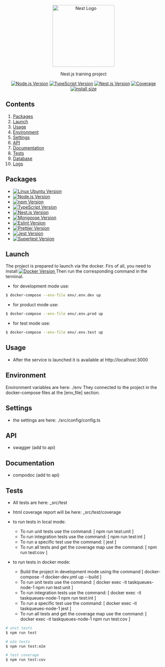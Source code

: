 <p align="center">
  <a href="http://nestjs.com/" target="blank"><img src="https://nestjs.com/img/logo-small.svg" width="200" alt="Nest Logo" /></a>
</p>

<p align="center">Nest.js training project</p>
<p align="center">
  <a href="https://nodejs.org/en/about" target="_blank"><img src="https://img.shields.io/badge/Node.js-v18.16.0-blue?logo=nodedotjs" alt="Node.js Version" /></a>
  <a href="https://www.typescriptlang.org/" target="_blank"><img src="https://img.shields.io/badge/TypeScript-v4.7.4-blue?logo=typescript" alt="TypeScript Version" /></a>
  <a href="https://nestjs.com/" target="_blank"><img src="https://img.shields.io/badge/Nest.js-v9.4.2-blue?logo=nestjs" alt="Nest.js Version" /></a>
  <a href="" target="_blank"><img src="https://img.shields.io/badge/covarage-5%25-%2300c642?style=flat" alt="Coverage" /></a>
  <a href="" rel="nofollow"><img src="https://img.shields.io/badge/istall_size-136%20KB-%23ebdb32?style=flat" alt="install size"></a>
</p>

## Contents
1. [Packages](#packages)
2. [Launch](#launch)
3. [Usage](#usage)
4. [Environment](#environment)
5. [Settings](#settings)
6. [API](#api)
7. [Documentation](#documentation)
8. [Tests](#tests)
9. [Database](#database)
10. [Logs](#logs)

## Packages

<ul>
  <li><a href="https://ubuntu.com/" target="_blank"><img src="https://img.shields.io/badge/Linux_Ubuntu-v22.04-blue?logo=ubuntu" alt="Linux Ubuntu Version" /></a></li>
  <li><a href="https://nodejs.org/en/about" target="_blank"><img src="https://img.shields.io/badge/Node.js-v18.16.0-blue?logo=nodedotjs" alt="Node.js Version" /></a></li>
  <li><a href="https://www.npmjs.com/" target="_blank"><img src="https://img.shields.io/badge/npm-v9.5.1-blue?logo=npm" alt="npm Version" /></a></li>
  <li><a href="https://www.typescriptlang.org/" target="_blank"><img src="https://img.shields.io/badge/TypeScript-v4.7.4-blue?logo=typescript" alt="TypeScript Version" /></a></li>
  <li><a href="https://nestjs.com/" target="_blank"><img src="https://img.shields.io/badge/Nest.js-v9.4.2-blue?logo=nestjs" alt="Nest.js Version" /></a></li>
  <li><a href="https://www.npmjs.com/package/mongoose" target="_blank"><img src="https://img.shields.io/badge/mongoose-v7.6.2-blue?logo=mongoose" alt="Mongoose Version" /></a></li>
  <li><a href="https://eslint.org/" target="_blank"><img src="https://img.shields.io/badge/eslint-v8.51.0-blue?logo=eslint" alt="Eslint Version" /></a></li>
  <li><a href="https://prettier.io/" target="_blank"><img src="https://img.shields.io/badge/prettier-v2.3.2-blue?logo=prettier" alt="Prettier Version" /></a></li>
  <li><a href="https://jestjs.io/" target="_blank"><img src="https://img.shields.io/badge/Jest-v29.0.5-blue?logo=jest" alt="Jest Version" /></a></li>
  <li><a href="https://www.npmjs.com/package/supertest" target="_blank"><img src="https://img.shields.io/badge/supertest-v6.1.3-blue" alt="Supertest Version" /></a></li>
</ul>

## Launch
The project is prepared to launch via the docker.
Firs of all, you need to install
<a href="https://www.docker.com/products/docker-desktop/" target="_blank">
<img src="https://img.shields.io/badge/docker-v24.0.2-blue?logo=docker" alt="Docker Version" />
</a>
Then run the corresponding command in the terminal.

* for development mode use:
``` bash
$ docker-compose --env-file env/.env.dev up
```
* for product mode use:
``` bash
$ docker-compose --env-file env/.env.prod up
```
* for test mode use:
``` bash
$ docker-compose --env-file env/.env.test up
```

## Usage

* After the service is launched it is available at http://localhost:3000

## Environment

Environment variables are here: ./env
They connected to the project in the docker-compose files at the [env_file] section.

## Settings

* the settings are here: ./src/config/config.ts

## API

* swagger (add to api)

## Documentation

* compodoc (add to api)

## Tests

* All tests are here: _src/test
* html coverage report will be here: _src/test/coverage

* to run tests in local mode:
    * To run unit tests use the command: [ npm run test:unit ]
    * To run integration tests use the command: [ npm run test:int ]
    * To run a specific test use the command: [ jest <pathToSpecificTest> ]
    * To run all tests and get the coverage map use the command: [ npm run test:cov ]

* to run tests in docker mode:
    * Build the project in development mode using the command [ docker-compose -f docker-dev.yml up --build ]
    * To run unit tests use the command: [ docker exec -it taskqueues-node-1 npm run test:unit ]
    * To run integration tests use the command: [ docker exec -it taskqueues-node-1 npm run test:int ]
    * To run a specific test use the command: [ docker exec -it taskqueues-node-1 jest <pathToSpecificTest> ]
    * To run all tests and get the coverage map use the command: [ docker exec -it taskqueues-node-1 npm run test:cov ]

```bash
# unit tests
$ npm run test

# e2e tests
$ npm run test:e2e

# test coverage
$ npm run test:cov
```
